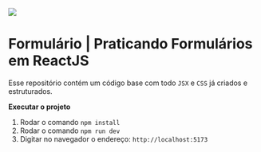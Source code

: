 ![](https://i.imgur.com/xG74tOh.png)

# Formulário | Praticando Formulários em ReactJS

Esse repositório contém um código base com todo `JSX` e `CSS` já criados e estruturados.

**Executar o projeto**

1. Rodar o comando `npm install`
2. Rodar o comando `npm run dev`
3. Digitar no navegador o endereço: `http://localhost:5173`
